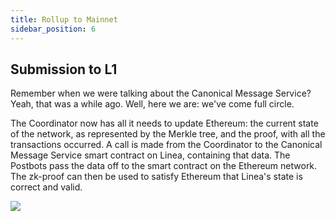 ```yaml
---
title: Rollup to Mainnet
sidebar_position: 6
---
```

## Submission to L1

Remember when we were talking about the Canonical Message Service? Yeah, that was a while ago. Well, here we are: we've come full circle.

The Coordinator now has all it needs to update Ethereum: the current state of the network, as represented by the Merkle tree, and the proof, with all the transactions occurred. A call is made from the Coordinator to the Canonical Message Service smart contract on Linea, containing that data. The Postbots pass the data off to the smart contract on the Ethereum network. The zk-proof can then be used to satisfy Ethereum that Linea's state is correct and valid.

<img src={redcircle}  style={{width:200}}></img>